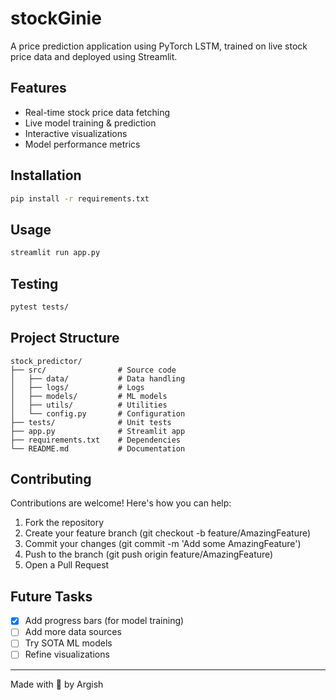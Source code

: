 # stockGinie

A price prediction application using PyTorch LSTM, trained on live stock price data and deployed using Streamlit.

## Features
- Real-time stock price data fetching
- Live model training & prediction
- Interactive visualizations
- Model performance metrics

## Installation
```bash
pip install -r requirements.txt
```

## Usage
```bash
streamlit run app.py
```

## Testing
```bash
pytest tests/
```

## Project Structure
```
stock_predictor/
├── src/                # Source code
│   ├── data/           # Data handling
│   ├── logs/           # Logs
│   ├── models/         # ML models
│   ├── utils/          # Utilities
│   └── config.py       # Configuration
├── tests/              # Unit tests
├── app.py              # Streamlit app
├── requirements.txt    # Dependencies
└── README.md           # Documentation
```

## Contributing

Contributions are welcome! Here's how you can help:
1. Fork the repository
2. Create your feature branch (git checkout -b feature/AmazingFeature)
3. Commit your changes (git commit -m 'Add some AmazingFeature')
4. Push to the branch (git push origin feature/AmazingFeature)
5. Open a Pull Request

## Future Tasks
- [x] Add progress bars (for model training)
- [ ] Add more data sources
- [ ] Try SOTA ML models
- [ ] Refine visualizations

---

Made with 💙 by Argish